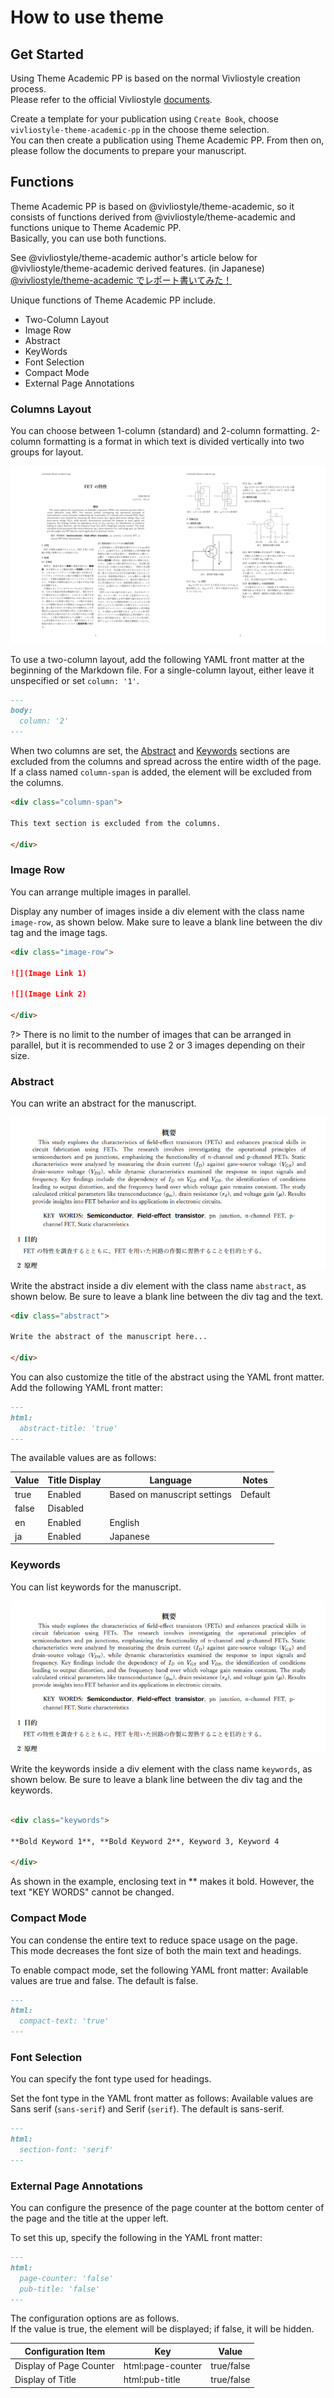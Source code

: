 # How to use theme

## Get Started
Using Theme Academic PP is based on the normal Vivliostyle creation process.  
Please refer to the official Vivliostyle [documents](https://docs.vivliostyle.org/#/create-book).

Create a template for your publication using `Create Book`, choose `vivliostyle-theme-academic-pp` in the choose theme selection.  
You can then create a publication using Theme Academic PP. From then on, please follow the documents to prepare your manuscript.

## Functions
Theme Academic PP is based on @vivliostyle/theme-academic, so it consists of functions derived from @vivliostyle/theme-academic and functions unique to Theme Academic PP.  
Basically, you can use both functions.

See @vivliostyle/theme-academic author's article below for @vivliostyle/theme-academic derived features. (in Japanese)  
[@vivliostyle/theme-academic でレポート書いてみた！](https://vivliostyle.github.io/vivliostyle_doc/ja/vivliostyle-user-group-vol4/artifacts/content/yamasy/index.html)

Unique functions of Theme Academic PP include.

- Two-Column Layout
- Image Row
- Abstract
- KeyWords
- Font Selection
- Compact Mode
- External Page Annotations

### Columns Layout
You can choose between 1-column (standard) and 2-column formatting. 2-column formatting is a format in which text is divided vertically into two groups for layout.  

![2-column sample](../_img/2columns.png ':size=900')

To use a two-column layout, add the following YAML front matter at the beginning of the Markdown file. For a single-column layout, either leave it unspecified or set `column: '1'`.

```md
---
body:
  column: '2'
---
```

When two columns are set, the [Abstract](en/guide?id=Abstract) and [Keywords](en/guide?id=Keywords) sections are excluded from the columns and spread across the entire width of the page.  
If a class named `column-span` is added, the element will be excluded from the columns.

```md
<div class="column-span">

This text section is excluded from the columns.

</div>
```

### Image Row
You can arrange multiple images in parallel.

Display any number of images inside a div element with the class name `image-row`, as shown below. Make sure to leave a blank line between the div tag and the image tags.

```md
<div class="image-row">

![](Image Link 1)

![](Image Link 2)

</div>
```

?> There is no limit to the number of images that can be arranged in parallel, but it is recommended to use 2 or 3 images depending on their size.

### Abstract
You can write an abstract for the manuscript.

![Abstract sample](../_img/abstract-keywords.png ':size=600')

Write the abstract inside a div element with the class name `abstract`, as shown below. Be sure to leave a blank line between the div tag and the text.

```md
<div class="abstract">

Write the abstract of the manuscript here...

</div>

```

You can also customize the title of the abstract using the YAML front matter. Add the following YAML front matter:

```md
---
html:
  abstract-title: 'true'
---
```

The available values are as follows:

|Value|Title Display|Language|Notes|
|---|---|---|---|
|true|Enabled|Based on manuscript settings	|Default|
|false|Disabled|||
|en|Enabled|English||
|ja|Enabled|Japanese||

### Keywords
You can list keywords for the manuscript.

![Keywords sample](../_img/abstract-keywords.png ':size=600')

Write the keywords inside a div element with the class name `keywords`, as shown below. Be sure to leave a blank line between the div tag and the keywords.

```md

<div class="keywords">

**Bold Keyword 1**, **Bold Keyword 2**, Keyword 3, Keyword 4

</div>

```

As shown in the example, enclosing text in ** makes it bold. However, the text "KEY WORDS" cannot be changed.

### Compact Mode
You can condense the entire text to reduce space usage on the page.  
This mode decreases the font size of both the main text and headings.

To enable compact mode, set the following YAML front matter:
Available values are true and false. The default is false.

```md
---
html:
  compact-text: 'true'
---
```

### Font Selection
You can specify the font type used for headings.

Set the font type in the YAML front matter as follows:
Available values are Sans serif (`sans-serif`) and Serif (`serif`). The default is sans-serif.

```md
---
html:
  section-font: 'serif'
---
```

### External Page Annotations
You can configure the presence of the page counter at the bottom center of the page and the title at the upper left.

To set this up, specify the following in the YAML front matter:

```md
---
html:
  page-counter: 'false'
  pub-title: 'false'
---
```

The configuration options are as follows.  
If the value is true, the element will be displayed; if false, it will be hidden.

|Configuration Item	|Key|Value|
|---|---|---|
|Display of Page Counter|html:page-counter|true/false|
|Display of Title|html:pub-title|true/false|